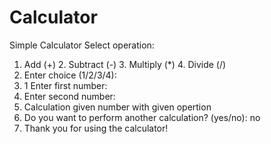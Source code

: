 # Calculator
Simple Calculator Select operation:
1. Add (+) 2. Subtract (-) 3. Multiply (*) 4. Divide (/)
2.  Enter choice (1/2/3/4):
3.  1 Enter first number: 
4.  Enter second number: 
5. Calculation given number with given opertion
6. Do you want to perform another calculation? (yes/no): no
7. Thank you for using the calculator!

